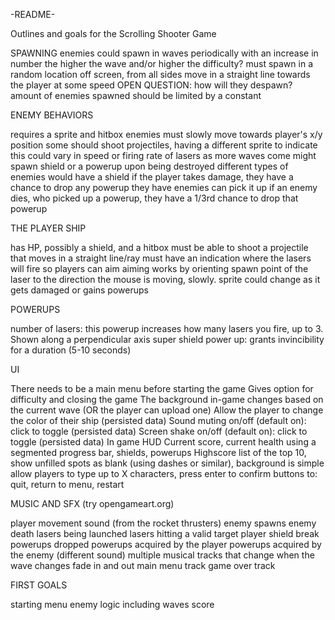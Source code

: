 -README-

Outlines and goals for the Scrolling Shooter Game

SPAWNING
enemies could spawn in waves periodically with an increase in number the higher the wave and/or higher the difficulty?
must spawn in a random location off screen, from all sides
move in a straight line towards the player at some speed
OPEN QUESTION: how will they despawn?
amount of enemies spawned should be limited by a constant

ENEMY BEHAVIORS
  
requires a sprite and hitbox
enemies must slowly move towards player's x/y position
some should shoot projectiles, having a different sprite to indicate this
could vary in speed or firing rate of lasers as more waves come
might spawn shield or a powerup upon being destroyed
different types of enemies would have a shield
if the player takes damage, they have a chance to drop any powerup they have
enemies can pick it up
if an enemy dies, who picked up a powerup, they have a 1/3rd chance to drop that powerup

THE PLAYER SHIP
  
has HP, possibly a shield, and a hitbox
must be able to shoot a projectile that moves in a straight line/ray
must have an indication where the lasers will fire so players can aim
aiming works by orienting spawn point of the laser to the direction the mouse is moving, slowly.
sprite could change as it gets damaged or gains powerups

POWERUPS
  
number of lasers: this powerup increases how many lasers you fire, up to 3. Shown along a perpendicular axis
super shield power up: grants invincibility for a duration (5-10 seconds)

UI
  
There needs to be a main menu before starting the game
Gives option for difficulty and closing the game
The background in-game changes based on the current wave (OR the player can upload one)
Allow the player to change the color of their ship (persisted data)
Sound muting on/off (default on): click to toggle (persisted data)
Screen shake on/off (default on): click to toggle (persisted data)
In game HUD
Current score, current health using a segmented progress bar, shields, powerups
Highscore list of the top 10, show unfilled spots as blank (using dashes or similar), background is simple
allow players to type up to X characters, press enter to confirm
buttons to: quit, return to menu, restart

MUSIC AND SFX (try opengameart.org)
  
player movement sound (from the rocket thrusters)
enemy spawns
enemy death
lasers being launched
lasers hitting a valid target
player shield break
powerups dropped
powerups acquired by the player
powerups acquired by the enemy (different sound)
multiple musical tracks that change when the wave changes
fade in and out
main menu track
game over track

FIRST GOALS
 
starting menu
enemy logic including waves
score
